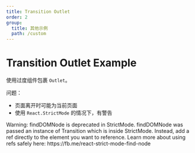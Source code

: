 ```yaml
---
title: Transition Outlet
order: 2
group:
  title: 其他示例
  path: /custom
---
```


# Transition Outlet Example

使用过度组件包裹 `Outlet`。

问题：

- 页面离开时可能为当前页面
- 使用 `React.StrictMode` 的情况下，有警告

<Alert type="error">
  Warning: findDOMNode is deprecated in StrictMode. findDOMNode was passed an instance of Transition
  which is inside StrictMode. Instead, add a ref directly to the element you want to reference.
  Learn more about using refs safely here: https://fb.me/react-strict-mode-find-node
</Alert>

<br/>

<code src='../../demos/custom/transition-outlet' iframe="300" />
